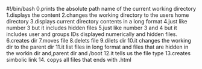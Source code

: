 #!/bin/bash
0.prints the absolute path name of the current working directory
1.displays the content
2.changes the working directory to the users home directory
3.displays current directory contents in a long format
4.just like number 3 but it includes hidden files
5.just like number 3 and 4 but it includes user and groups IDs displayed numerically and hidden files.
6.creates dir
7.moves file
8.delets file
9.dilets dir
10.it changes the working dir to the parent dir
11.it list files in long format and files that are hidden in the workin dir and,parent dir and /boot
12.it tells us the file type
13.creates simbolic link
14. copys all files that ends with .html
